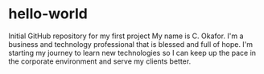 # hello-world
Initial GitHub repository for my first project
My name is C. Okafor. I'm a business and technology professional that is blessed and full of hope. I'm starting my journey to learn new technologies so I can keep up the pace in the corporate environment and serve my clients better.
